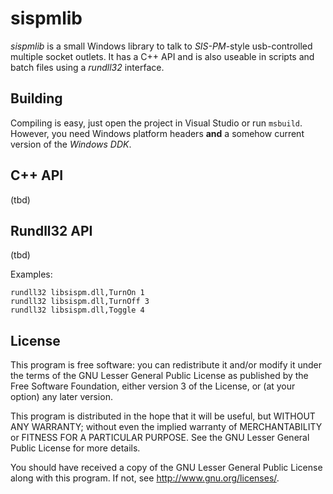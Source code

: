 sispmlib
========

*sispmlib* is a small Windows library to talk to *SIS-PM*-style 
usb-controlled multiple socket outlets. It has a C++ API and is also 
useable in scripts and batch files using a *rundll32* interface.

Building
--------

Compiling is easy, just open the project in Visual Studio or run `msbuild`. 
However, you need Windows platform headers **and** a somehow current 
version of the *Windows DDK*.

C++ API
-------

(tbd)

Rundll32 API
------------

(tbd)

Examples:

    rundll32 libsispm.dll,TurnOn 1
    rundll32 libsispm.dll,TurnOff 3
    rundll32 libsispm.dll,Toggle 4

License
-------

This program is free software: you can redistribute it and/or modify it 
under the terms of the GNU Lesser General Public License as published by 
the Free Software Foundation, either version 3 of the License, or (at your 
option) any later version. 

This program is distributed in the hope that it will be useful, but WITHOUT 
ANY WARRANTY; without even the implied warranty of MERCHANTABILITY or 
FITNESS FOR A PARTICULAR PURPOSE.  See the GNU Lesser General Public 
License for more details.

You should have received a copy of the GNU Lesser General Public License 
along with this program.  If not, see <http://www.gnu.org/licenses/>.
